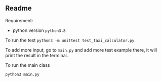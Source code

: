 ## Readme

Requirement:
- python version `python3.8`

To run the test `python3 -m unittest test_taxi_calculator.py`

To add more input, go to `main.py` and add more test example there, it will print the result in the terminal. 

To run the main class

```bash
python3 main.py
```